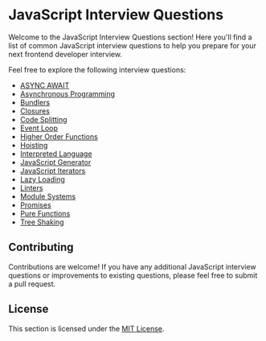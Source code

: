# JavaScript Interview Questions

Welcome to the JavaScript Interview Questions section! Here you'll find a list of common JavaScript interview questions to help you prepare for your next frontend developer interview.

Feel free to explore the following interview questions:

- [ASYNC AWAIT](./ASYNC%20AWAIT.md)
- [Asynchronous Programming](./Asynchronous%20Programming.md)
- [Bundlers](./Bundlers.md)
- [Closures](./Closures.md)
- [Code Splitting](./Code%20Splitting.md)
- [Event Loop](./Event%20Loop.md)
- [Higher Order Functions](./Higher%20order%20functions.md)
- [Hoisting](./Hoisting.md)
- [Interpreted Language](./Interpreted%20Language.md)
- [JavaScript Generator](./JavaScript%20Generator.md)
- [JavaScript Iterators](./JavaScript%20Iterator.md)
- [Lazy Loading](./Lazy%20Loading.md)
- [Linters](./Linters.md)
- [Module Systems](./Module%20Systems.md)
- [Promises](./Promises.md)
- [Pure Functions](./Pure%20Functions.md)
- [Tree Shaking](./Tree%20Shaking.md)

## Contributing

Contributions are welcome! If you have any additional JavaScript interview questions or improvements to existing questions, please feel free to submit a pull request.

## License

This section is licensed under the [MIT License](../LICENSE).
